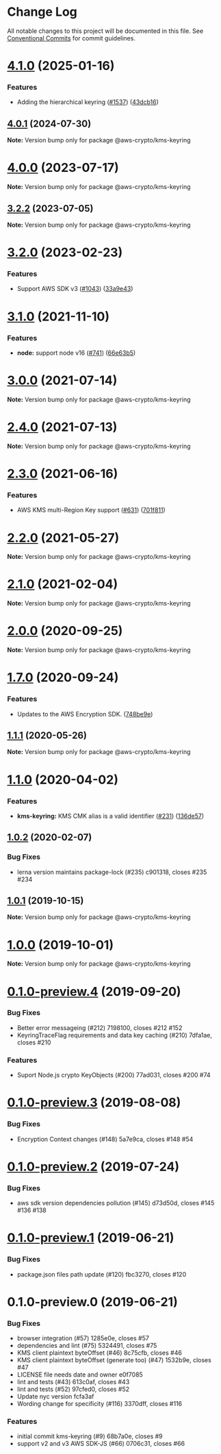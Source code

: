 # Change Log

All notable changes to this project will be documented in this file.
See [Conventional Commits](https://conventionalcommits.org) for commit guidelines.

# [4.1.0](https://github.com/aws/aws-encryption-sdk-javascript/compare/v4.0.2...v4.1.0) (2025-01-16)

### Features

- Adding the hierarchical keyring ([#1537](https://github.com/aws/aws-encryption-sdk-javascript/issues/1537)) ([43dcb16](https://github.com/aws/aws-encryption-sdk-javascript/commit/43dcb166d5ac76d744ea283808006f65915b9730))

## [4.0.1](https://github.com/aws/aws-encryption-sdk-javascript/compare/v4.0.0...v4.0.1) (2024-07-30)

**Note:** Version bump only for package @aws-crypto/kms-keyring

# [4.0.0](https://github.com/aws/aws-encryption-sdk-javascript/compare/v3.2.2...v4.0.0) (2023-07-17)

**Note:** Version bump only for package @aws-crypto/kms-keyring

## [3.2.2](https://github.com/aws/aws-encryption-sdk-javascript/compare/v3.2.1...v3.2.2) (2023-07-05)

**Note:** Version bump only for package @aws-crypto/kms-keyring

# [3.2.0](https://github.com/aws/aws-encryption-sdk-javascript/compare/v3.1.1...v3.2.0) (2023-02-23)

### Features

- Support AWS SDK v3 ([#1043](https://github.com/aws/aws-encryption-sdk-javascript/issues/1043)) ([33a9e43](https://github.com/aws/aws-encryption-sdk-javascript/commit/33a9e43b3808e67c0852a436ccfb3f0ffab844c2))

# [3.1.0](https://github.com/aws/aws-encryption-sdk-javascript/compare/v3.0.3...v3.1.0) (2021-11-10)

### Features

- **node:** support node v16 ([#741](https://github.com/aws/aws-encryption-sdk-javascript/issues/741)) ([66e63b5](https://github.com/aws/aws-encryption-sdk-javascript/commit/66e63b5af2dffa9ee128a323f14cbbb8520a5053))

# [3.0.0](https://github.com/aws/aws-encryption-sdk-javascript/compare/v2.4.0...v3.0.0) (2021-07-14)

**Note:** Version bump only for package @aws-crypto/kms-keyring

# [2.4.0](https://github.com/aws/aws-encryption-sdk-javascript/compare/v2.3.1...v2.4.0) (2021-07-13)

**Note:** Version bump only for package @aws-crypto/kms-keyring

# [2.3.0](https://github.com/aws/aws-encryption-sdk-javascript/compare/v2.2.1...v2.3.0) (2021-06-16)

### Features

- AWS KMS multi-Region Key support ([#631](https://github.com/aws/aws-encryption-sdk-javascript/issues/631)) ([701f811](https://github.com/aws/aws-encryption-sdk-javascript/commit/701f8113a63780f24b52340f63844e425ba0543b))

# [2.2.0](https://github.com/aws/private-aws-encryption-sdk-javascript-staging/compare/@aws-crypto/kms-keyring@2.1.0...@aws-crypto/kms-keyring@2.2.0) (2021-05-27)

**Note:** Version bump only for package @aws-crypto/kms-keyring

# [2.1.0](https://github.com/aws/aws-encryption-sdk-javascript/compare/@aws-crypto/kms-keyring@2.0.0...@aws-crypto/kms-keyring@2.1.0) (2021-02-04)

**Note:** Version bump only for package @aws-crypto/kms-keyring

# [2.0.0](https://github.com/aws/private-aws-encryption-sdk-javascript-staging/compare/@aws-crypto/kms-keyring@1.7.0...@aws-crypto/kms-keyring@2.0.0) (2020-09-25)

**Note:** Version bump only for package @aws-crypto/kms-keyring

# [1.7.0](https://github.com/aws/private-aws-encryption-sdk-javascript-staging/compare/@aws-crypto/kms-keyring@1.1.1...@aws-crypto/kms-keyring@1.7.0) (2020-09-24)

### Features

- Updates to the AWS Encryption SDK. ([748be9e](https://github.com/aws/private-aws-encryption-sdk-javascript-staging/commit/748be9e1799d999a350e9cafbf902d43aeab0aa5))

## [1.1.1](https://github.com/aws/aws-encryption-sdk-javascript/compare/@aws-crypto/kms-keyring@1.1.0...@aws-crypto/kms-keyring@1.1.1) (2020-05-26)

**Note:** Version bump only for package @aws-crypto/kms-keyring

# [1.1.0](https://github.com/aws/aws-encryption-sdk-javascript/compare/@aws-crypto/kms-keyring@1.0.2...@aws-crypto/kms-keyring@1.1.0) (2020-04-02)

### Features

- **kms-keyring:** KMS CMK alias is a valid identifier ([#231](https://github.com/aws/aws-encryption-sdk-javascript/issues/231)) ([136de57](https://github.com/aws/aws-encryption-sdk-javascript/commit/136de573453e3a2f6e0ba646eba856fbfd1eee0a))

## [1.0.2](/compare/@aws-crypto/kms-keyring@1.0.1...@aws-crypto/kms-keyring@1.0.2) (2020-02-07)

### Bug Fixes

- lerna version maintains package-lock (#235) c901318, closes #235 #234

## [1.0.1](/compare/@aws-crypto/kms-keyring@1.0.0...@aws-crypto/kms-keyring@1.0.1) (2019-10-15)

**Note:** Version bump only for package @aws-crypto/kms-keyring

# [1.0.0](/compare/@aws-crypto/kms-keyring@0.1.0-preview.4...@aws-crypto/kms-keyring@1.0.0) (2019-10-01)

**Note:** Version bump only for package @aws-crypto/kms-keyring

# [0.1.0-preview.4](/compare/@aws-crypto/kms-keyring@0.1.0-preview.3...@aws-crypto/kms-keyring@0.1.0-preview.4) (2019-09-20)

### Bug Fixes

- Better error messageing (#212) 7198100, closes #212 #152
- KeyringTraceFlag requirements and data key caching (#210) 7dfa1ae, closes #210

### Features

- Suport Node.js crypto KeyObjects (#200) 77ad031, closes #200 #74

# [0.1.0-preview.3](/compare/@aws-crypto/kms-keyring@0.1.0-preview.2...@aws-crypto/kms-keyring@0.1.0-preview.3) (2019-08-08)

### Bug Fixes

- Encryption Context changes (#148) 5a7e9ca, closes #148 #54

# [0.1.0-preview.2](/compare/@aws-crypto/kms-keyring@0.1.0-preview.1...@aws-crypto/kms-keyring@0.1.0-preview.2) (2019-07-24)

### Bug Fixes

- aws sdk version dependencies pollution (#145) d73d50d, closes #145 #136 #138

# [0.1.0-preview.1](/compare/@aws-crypto/kms-keyring@0.1.0-preview.0...@aws-crypto/kms-keyring@0.1.0-preview.1) (2019-06-21)

### Bug Fixes

- package.json files path update (#120) fbc3270, closes #120

# 0.1.0-preview.0 (2019-06-21)

### Bug Fixes

- browser integration (#57) 1285e0e, closes #57
- dependencies and lint (#75) 5324491, closes #75
- KMS client plaintext byteOffset (#46) 8c75cfb, closes #46
- KMS client plaintext byteOffset (generate too) (#47) 1532b9e, closes #47
- LICENSE file needs date and owner e0f7085
- lint and tests (#43) 613c0af, closes #43
- lint and tests (#52) 97cfed0, closes #52
- Update nyc version fcfa3af
- Wording change for specificity (#116) 3370dff, closes #116

### Features

- initial commit kms-keyring (#9) 68b7a0e, closes #9
- support v2 and v3 AWS SDK-JS (#66) 0706c31, closes #66
